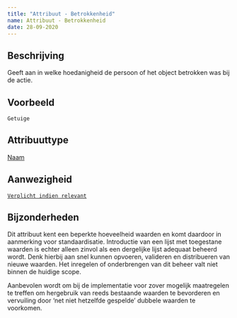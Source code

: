 ```yaml
---
title: "Attribuut - Betrokkenheid"
name: Attribuut - Betrokkenheid
date: 28-09-2020
---
```


## Beschrijving
Geeft aan in welke hoedanigheid de persoon of het object betrokken was bij de actie.

## Voorbeeld
`Getuige`

## Attribuuttype
[Naam](../attribuuttypen/Naam.md)

## Aanwezigheid
[`Verplicht indien relevant`](../../gegevenswoordenboek/readme.md#bijzondere-meta-attributen)

## Bijzonderheden
Dit attribuut kent een beperkte hoeveelheid waarden en komt daardoor in aanmerking voor standaardisatie. Introductie van een lijst met toegestane waarden is echter alleen zinvol als een dergelijke lijst adequaat beheerd wordt. Denk hierbij aan snel kunnen opvoeren, valideren en distribueren van nieuwe waarden. Het inregelen of onderbrengen van dit beheer valt niet binnen de huidige scope.

Aanbevolen wordt om bij de implementatie voor zover mogelijk maatregelen te treffen om hergebruik van reeds bestaande waarden te bevorderen en vervuiling door ‘net niet hetzelfde gespelde’ dubbele waarden te voorkomen.
